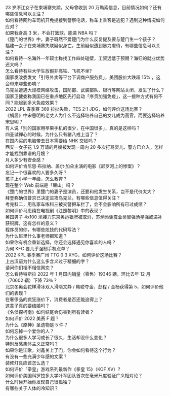 23 岁浙江女子在柬埔寨失踪，父母曾收到 20 万勒索信息，目前情况如何？还有哪些信息可以关注？  
如何看待网约车司机开免提接到警察电话，称车上乘客是逃犯？遇到这种情况如何应对？  
如果我身高 3 米，不会打篮球，能进 NBA 吗？  
《楚门的世界》中，妻子既然不爱楚门为什么反复提及要与楚门生一个孩子？  
福建一女子在柬埔寨失联疑似身亡，生前疑似遭到暴力虐待，有哪些信息可以关注？  
如何看待一名海外一年硕士称找工作四处碰壁，工资远低于预期？海归的就业优势还大吗？  
怎么看待有些大学生放假非高铁、飞机不坐?  
国家发改委发文「引导外卖等平台下调商户服务费」，美团股价大跌超  15% ，这会带来哪些影响？  
乌克兰遭遇大规模网络攻击，国防部、武装部队、银行等网站关闭，发生了什么？  
国家卫健委称我国已在重点地区先行启动「序贯加强免疫」，这一接种方式有何不同？能起到多大免疫效果？  
2022 LPL 春季赛 369 拉扯失败，TES 2:1 JDG，如何评价这场比赛？  
《蜗居》中宋思明的老丈人为什么不选择培养自己的女儿成为高官，而要选择培养宋思明？  
有人说「别的国家用苹果手机的很少，在中国很多」，真的是这样吗？  
四圣试禅心的时候，为什么只有猪八戒上当了？  
在国内买的电脑带去日本需要给 NHK 交钱吗？  
西安一女子花 1.9 万请的月嫂被发现一周内 20 多次打骂婴儿，警方已介入，怎样才能找到靠谱的月嫂？  
月入多少有安全感？  
如何评价肯尼思·布拉纳、盖尔·加朵主演的电影《尼罗河上的惨案》？  
忘记一个很喜欢的人要多久呀？  
孩子上小学一年级，怎么教育？  
现在整个 Web 前端是「屎山」吗？  
《楚门的世界》里楚门的妻子是演员，还要和他发生关系，岂不是代价太大？  
拜登称确信普京已决定进攻乌克兰，有哪些信息值得关注？  
考完科二，用私家车练科三被交警把车拦了，会不会影响所有已过成绩？  
如何评价马思纯在电视剧《江照黎明》中的表现？  
英国男子 4x100 米接力东京奥运银牌被取消，苏炳添谢震业吴智强汤星强或递补获铜牌，这有怎样的意义？  
程序员的你，有哪些炫技的代码写法？  
为什么班里什么事老师都知道？  
如果你有机会重新选择，你还会选择遇见你喜欢的人吗？  
为何 KFC 要几乎强制手机点单？  
2022 KPL 春季赛广州 TTG 0:3 XYG，如何评价这场比赛？  
上古汉语为什么这么多含义过于精细的字？  
请问你们相不相信网恋？  
怎么看待特斯拉 2022 年 1 月国内销量（零售）19346 辆，环比去年 12 月（70602 辆）下降 73％？  
北京冬奥会花样滑冰双人滑隋文静 / 韩聪夺金、彭程 / 金杨获得第 5，如何评价他们的表现？  
在奢侈品的疯狂涨价下，消费者是否还能追得上？  
这辈子真的要结婚吗？  
《名侦探柯南》如何结尾会伤害到所有读者？  
如何评价 2022 美赛 F 题？  
为什么《原神》圣遗物是 5 件？  
如何忘掉一个爱你的人？  
为什么很多人学习成长了很久，生活却没什么变化？  
特别反感集体主义正常吗？  
如果你是江歌，刘鑫关上了门，你会如何看待这个行为？  
有没有一些充满少年感的文案？  
装修灯具应该怎么选？  
如何评价「拳皇」游戏系列最新作《拳皇 15》（KOF XV）?  
如何评价美国科罗拉多大学叶军团队首次在毫米尺度验证广义相对论？  
什么时候开始你发现自己很孤独？  
有哪些关于人体的冷知识？  
